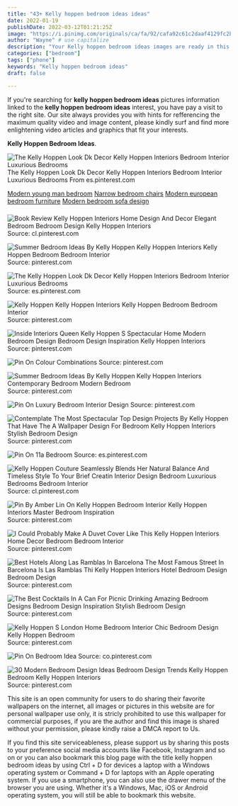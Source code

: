 ```yaml
---
title: "43+ Kelly hoppen bedroom ideas ideas"
date: 2022-01-19
publishDate: 2022-03-12T01:21:25Z
image: "https://i.pinimg.com/originals/ca/fa/92/cafa92c61c2daaf4129fc2be32b0c1da.jpg"
author: "Wayne" # use capitalize
description: "Your Kelly hoppen bedroom ideas images are ready in this website. Kelly hoppen bedroom ideas are a topic that is being searched for and liked by netizens now. You can Get the Kelly hoppen bedroom ideas files here. Download all royalty-free vectors."
categories: ["bedroom"]
tags: ["phone"]
keywords: "Kelly hoppen bedroom ideas"
draft: false

---
```


If you're searching for **kelly hoppen bedroom ideas** pictures information linked to the **kelly hoppen bedroom ideas** interest, you have pay a visit to the right  site.  Our site always  provides you with  hints  for refferencing  the maximum  quality video and image  content, please kindly surf and find more enlightening video articles and graphics  that fit your interests.

**Kelly Hoppen Bedroom Ideas**. 

![The Kelly Hoppen Look Dk Decor Kelly Hoppen Interiors Bedroom Interior Luxurious Bedrooms](https://i.pinimg.com/originals/5a/8e/7d/5a8e7d1b3f4b38892effa07db9ab673d.jpg "The Kelly Hoppen Look Dk Decor Kelly Hoppen Interiors Bedroom Interior Luxurious Bedrooms")
The Kelly Hoppen Look Dk Decor Kelly Hoppen Interiors Bedroom Interior Luxurious Bedrooms From es.pinterest.com

[Modern young man bedroom](/modern-young-man-bedroom/)
[Narrow bedroom chairs](/narrow-bedroom-chairs/)
[Modern european bedroom furniture](/modern-european-bedroom-furniture/)
[Modern bedroom sofa design](/modern-bedroom-sofa-design/)



### 

 


![Book Review Kelly Hoppen Interiors Home Design And Decor Elegant Bedroom Bedroom Design Kelly Hoppen Interiors](https://i.pinimg.com/originals/20/7d/37/207d37f9d5fa508ad89b0318b70a8b96.jpg "Book Review Kelly Hoppen Interiors Home Design And Decor Elegant Bedroom Bedroom Design Kelly Hoppen Interiors")
Source: cl.pinterest.com

 

![Summer Bedroom Ideas By Kelly Hoppen Kelly Hoppen Interiors Kelly Hoppen Bedroom Bedroom Interior](https://i.pinimg.com/originals/11/ab/cd/11abcdd29963da098e71942eef48d3fd.jpg "Summer Bedroom Ideas By Kelly Hoppen Kelly Hoppen Interiors Kelly Hoppen Bedroom Bedroom Interior")
Source: pinterest.com

 

![The Kelly Hoppen Look Dk Decor Kelly Hoppen Interiors Bedroom Interior Luxurious Bedrooms](https://i.pinimg.com/originals/5a/8e/7d/5a8e7d1b3f4b38892effa07db9ab673d.jpg "The Kelly Hoppen Look Dk Decor Kelly Hoppen Interiors Bedroom Interior Luxurious Bedrooms")
Source: es.pinterest.com

 

![Kelly Hoppen Kelly Hoppen Interiors Kelly Hoppen Bedroom Bedroom Interior](https://i.pinimg.com/originals/07/35/9d/07359d2538f5dac649898f45cffb25e3.jpg "Kelly Hoppen Kelly Hoppen Interiors Kelly Hoppen Bedroom Bedroom Interior")
Source: pinterest.com

 

![Inside Interiors Queen Kelly Hoppen S Spectacular Home Modern Bedroom Design Bedroom Design Inspiration Kelly Hoppen Interiors](https://i.pinimg.com/originals/80/cc/f7/80ccf786ebcb29739bc8e737c32f2927.jpg "Inside Interiors Queen Kelly Hoppen S Spectacular Home Modern Bedroom Design Bedroom Design Inspiration Kelly Hoppen Interiors")
Source: pinterest.com

 

![Pin On Colour Combinations](https://i.pinimg.com/originals/ba/f6/40/baf640aea69a2c92b3cbec8a57447027.jpg "Pin On Colour Combinations")
Source: pinterest.com

 

![Summer Bedroom Ideas By Kelly Hoppen Kelly Hoppen Interiors Contemporary Bedroom Modern Bedroom](https://i.pinimg.com/originals/13/a3/e1/13a3e1bb37cb4e582ce8a1a75691cf3f.jpg "Summer Bedroom Ideas By Kelly Hoppen Kelly Hoppen Interiors Contemporary Bedroom Modern Bedroom")
Source: pinterest.com

 

![Pin On Luxury Bedroom Interior Design](https://i.pinimg.com/736x/6f/20/a8/6f20a82ca45fcdb283145786568f4f93.jpg "Pin On Luxury Bedroom Interior Design")
Source: pinterest.com

 

![Contemplate The Most Spectacular Top Design Projects By Kelly Hoppen That Have The A Wallpaper Design For Bedroom Kelly Hoppen Interiors Stylish Bedroom Design](https://i.pinimg.com/originals/ff/39/98/ff3998e2d47a3e37b6dc75167eab9c8d.jpg "Contemplate The Most Spectacular Top Design Projects By Kelly Hoppen That Have The A Wallpaper Design For Bedroom Kelly Hoppen Interiors Stylish Bedroom Design")
Source: pinterest.com

 

![Pin On 11a Bedroom](https://i.pinimg.com/originals/36/9f/c8/369fc8b2c789bfd221094ff1b96a7bb7.jpg "Pin On 11a Bedroom")
Source: es.pinterest.com

 

![Kelly Hoppen Couture Seamlessly Blends Her Natural Balance And Timeless Style To Your Brief Creatin Interior Design Bedroom Luxurious Bedrooms Bedroom Interior](https://i.pinimg.com/originals/7f/3d/1c/7f3d1c14a292b55d1b9dd7b4eda28b66.jpg "Kelly Hoppen Couture Seamlessly Blends Her Natural Balance And Timeless Style To Your Brief Creatin Interior Design Bedroom Luxurious Bedrooms Bedroom Interior")
Source: cl.pinterest.com

 

![Pin By Amber Lin On Kelly Hoppen Bedroom Interior Kelly Hoppen Interiors Master Bedroom Inspiration](https://i.pinimg.com/originals/d1/64/1b/d1641b788b164ae7a23a37ea1f37c0d0.jpg "Pin By Amber Lin On Kelly Hoppen Bedroom Interior Kelly Hoppen Interiors Master Bedroom Inspiration")
Source: pinterest.com

 

![I Could Probably Make A Duvet Cover Like This Kelly Hoppen Interiors Home Decor Bedroom Bedroom Interior](https://i.pinimg.com/736x/3e/ff/b8/3effb8cbdcee89109c6c191584893c4b--bedroom-designs-bedroom-ideas.jpg "I Could Probably Make A Duvet Cover Like This Kelly Hoppen Interiors Home Decor Bedroom Bedroom Interior")
Source: pinterest.com

 

![Best Hotels Along Las Ramblas In Barcelona The Most Famous Street In Barcelona Is Las Ramblas Thi Kelly Hoppen Interiors Hotel Bedroom Design Bedroom Design](https://i.pinimg.com/originals/e1/00/58/e10058e4bb7911d1e9b5827c81d568e2.jpg "Best Hotels Along Las Ramblas In Barcelona The Most Famous Street In Barcelona Is Las Ramblas Thi Kelly Hoppen Interiors Hotel Bedroom Design Bedroom Design")
Source: pinterest.com

 

![The Best Cocktails In A Can For Picnic Drinking Amazing Bedroom Designs Bedroom Design Inspiration Stylish Bedroom Design](https://i.pinimg.com/originals/4a/9a/31/4a9a316591f63f8ad1fe9df8a571786a.jpg "The Best Cocktails In A Can For Picnic Drinking Amazing Bedroom Designs Bedroom Design Inspiration Stylish Bedroom Design")
Source: pinterest.com

 

![Kelly Hoppen S London Home Bedroom Interior Chic Bedroom Design Kelly Hoppen Bedroom](https://i.pinimg.com/originals/25/bd/16/25bd1679abcee29fceec63e9106f1600.jpg "Kelly Hoppen S London Home Bedroom Interior Chic Bedroom Design Kelly Hoppen Bedroom")
Source: pinterest.com

 

![Pin On Bedroom Idea](https://i.pinimg.com/736x/7c/24/b0/7c24b028047c75bb7b43fdc8914ba49b.jpg "Pin On Bedroom Idea")
Source: co.pinterest.com

 

![30 Modern Bedroom Design Ideas Bedroom Design Trends Kelly Hoppen Bedroom Kelly Hoppen Interiors](https://i.pinimg.com/originals/ca/fa/92/cafa92c61c2daaf4129fc2be32b0c1da.jpg "30 Modern Bedroom Design Ideas Bedroom Design Trends Kelly Hoppen Bedroom Kelly Hoppen Interiors")
Source: pinterest.com

 

This site is an open community for users to do sharing their favorite wallpapers on the internet, all images or pictures in this website are for personal wallpaper use only, it is stricly prohibited to use this wallpaper for commercial purposes, if you are the author and find this image is shared without your permission, please kindly raise a DMCA report to Us.

If you find this site serviceableness, please support us by sharing this posts to your preference social media accounts like Facebook, Instagram and so on or you can also bookmark this blog page with the title kelly hoppen bedroom ideas by using Ctrl + D for devices a laptop with a Windows operating system or Command + D for laptops with an Apple operating system. If you use a smartphone, you can also use the drawer menu of the browser you are using. Whether it's a Windows, Mac, iOS or Android operating system, you will still be able to bookmark this website.
